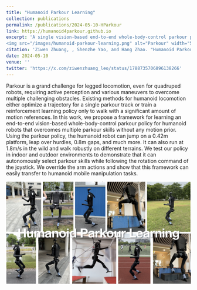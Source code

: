 ```yaml
---
title: "Humanoid Parkour Learning"
collection: publications
permalink: /publications/2024-05-10-HParkour
link: https://humanoid4parkour.github.io
excerpt: 'A single vision-based end-to-end whole-body-control parkour policy for humanoid robots.
<img src="/images/humanoid-parkour-learning.png" alt="Parkour" width="500"/>'
citation: 'Ziwen Zhuang, , Shenzhe Yao, and Hang Zhao. "Humanoid Parkour Learning." (2024).'
date: 2024-05-10
venue: ''
twitter: 'https://x.com/ziwenzhuang_leo/status/1788735706896138266'
---
```


Parkour is a grand challenge for legged locomotion, even for quadruped robots, requiring active perception and various maneuvers to overcome multiple challenging obstacles. Existing methods for humanoid locomotion either optimize a trajectory for a single parkour track or train a reinforcement learning policy only to walk with a significant amount of motion references. In this work, we propose a framework for learning an end-to-end vision-based whole-body-control parkour policy for humanoid robots that overcomes multiple parkour skills without any motion prior. Using the parkour policy, the humanoid robot can jump on a 0.42m platform, leap over hurdles, 0.8m gaps, and much more. It can also run at 1.8m/s in the wild and walk robustly on different terrains. We test our policy in indoor and outdoor environments to demonstrate that it can autonomously select parkour skills while following the rotation command of the joystick. We override the arm actions and show that this framework can easily transfer to humanoid mobile manipulation tasks.

![Parkour](/images/humanoid-parkour-learning.png)